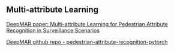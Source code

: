 ## Multi-attribute Learning
[DeepMAR paper: Multi-attribute Learning for Pedestrian Attribute Recognition
in Surveillance Scenarios](https://dangweili.github.io/misc/pdfs/acpr15-att.pdf)  

[DeepMAR github repo - pedestrian-attribute-recognition-pytorch](https://github.com/dangweili/pedestrian-attribute-recognition-pytorch)  
